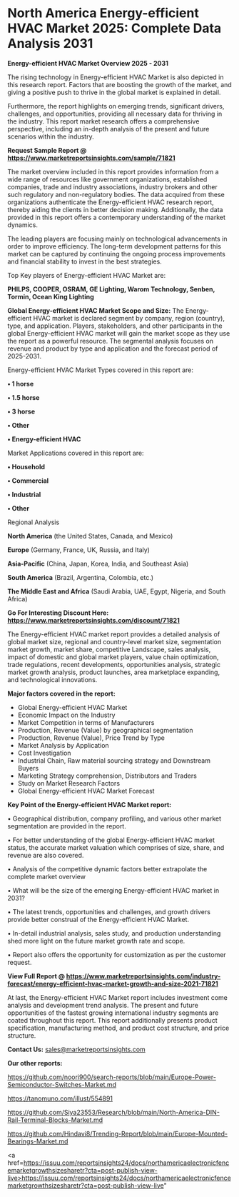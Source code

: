 # North America Energy-efficient HVAC Market 2025: Complete Data Analysis 2031

<Strong> Energy-efficient HVAC Market Overview 2025 - 2031</strong>

The rising technology in Energy-efficient HVAC Market is also depicted in this research report. Factors that are boosting the growth of the market, and giving a positive push to thrive in the global market is explained in detail.

Furthermore, the report highlights on emerging trends, significant drivers, challenges, and opportunities, providing all necessary data for thriving in the industry. This report market research offers a comprehensive perspective, including an in-depth analysis of the present and future scenarios within the industry.

<strong>Request Sample Report @ <a href=https://www.marketreportsinsights.com/sample/71821>https://www.marketreportsinsights.com/sample/71821</a></strong>

The market overview included in this report provides information from a wide range of resources like government organizations, established companies, trade and industry associations, industry brokers and other such regulatory and non-regulatory bodies. The data acquired from these organizations authenticate the Energy-efficient HVAC research report, thereby aiding the clients in better decision making. Additionally, the data provided in this report offers a contemporary understanding of the market dynamics.

The leading players are focusing mainly on technological advancements in order to improve efficiency. The long-term development patterns for this market can be captured by continuing the ongoing process improvements and financial stability to invest in the best strategies.

Top Key players of Energy-efficient HVAC Market are:

<strong>PHILPS, COOPER, OSRAM, GE Lighting, Warom Technology, Senben, Tormin, Ocean King Lighting</strong>

<strong><b>Global Energy-efficient HVAC Market Scope and Size:</b></strong>
The Energy-efficient HVAC market is declared segment by company, region (country), type, and application. Players, stakeholders, and other participants in the global Energy-efficient HVAC market will gain the market scope as they use the report as a powerful resource. The segmental analysis focuses on revenue and product by type and application and the forecast period of 2025-2031.

Energy-efficient HVAC Market Types covered in this report are:

<strong>• 1 horse

• 1.5 horse

• 3 horse

• Other

• Energy-efficient HVAC</strong>

Market Applications covered in this report are:

<strong>• Household

• Commercial

• Industrial

• Other</strong> 

Regional Analysis

<strong>North America</strong> (the United States, Canada, and Mexico)

<strong>Europe</strong> (Germany, France, UK, Russia, and Italy)

<strong>Asia-Pacific</strong> (China, Japan, Korea, India, and Southeast Asia)

<strong>South America</strong> (Brazil, Argentina, Colombia, etc.)

<strong>The Middle East and Africa</strong> (Saudi Arabia, UAE, Egypt, Nigeria, and South Africa)

<strong>Go For Interesting Discount Here: <a href=https://www.marketreportsinsights.com/discount/71821>https://www.marketreportsinsights.com/discount/71821</a></strong>

The Energy-efficient HVAC market report provides a detailed analysis of global market size, regional and country-level market size, segmentation market growth, market share, competitive Landscape, sales analysis, impact of domestic and global market players, value chain optimization, trade regulations, recent developments, opportunities analysis, strategic market growth analysis, product launches, area marketplace expanding, and technological innovations.

<strong><b>Major factors covered in the report:</b></strong>
<ul>
  <li>Global Energy-efficient HVAC Market </li>
  <li>Economic Impact on the Industry</li>
  <li>Market Competition in terms of Manufacturers</li>
  <li>Production, Revenue (Value) by geographical segmentation</li>
  <li>Production, Revenue (Value), Price Trend by Type</li>
  <li>Market Analysis by Application</li>
  <li>Cost Investigation</li>
  <li>Industrial Chain, Raw material sourcing strategy and Downstream Buyers</li>
  <li>Marketing Strategy comprehension, Distributors and Traders</li>
  <li>Study on Market Research Factors</li>
  <li>Global Energy-efficient HVAC Market Forecast</li>
</ul>

<strong><b>Key Point of the Energy-efficient HVAC Market report:</b></strong>

• Geographical distribution, company profiling, and various other market segmentation are provided in the report.

• For better understanding of the global Energy-efficient HVAC market status, the accurate market valuation which comprises of size, share, and revenue are also covered.

• Analysis of the competitive dynamic factors better extrapolate the complete market overview

• What will be the size of the emerging Energy-efficient HVAC market in 2031?

• The latest trends, opportunities and challenges, and growth drivers provide better construal of the Energy-efficient HVAC Market.

• In-detail industrial analysis, sales study, and production understanding shed more light on the future market growth rate and scope.

• Report also offers the opportunity for customization as per the customer request.

<strong><b>View Full Report @ <a href=https://www.marketreportsinsights.com/industry-forecast/energy-efficient-hvac-market-growth-and-size-2021-71821>https://www.marketreportsinsights.com/industry-forecast/energy-efficient-hvac-market-growth-and-size-2021-71821</a></b></strong>


At last, the Energy-efficient HVAC Market report includes investment come analysis and development trend analysis. The present and future opportunities of the fastest growing international industry segments are coated throughout this report. This report additionally presents product specification, manufacturing method, and product cost structure, and price structure.

<strong>Contact Us:</strong>
sales@marketreportsinsights.com

<strong>Our other reports:</strong>

<a href=https://github.com/noori900/search-reports/blob/main/Europe-Power-Semiconductor-Switches-Market.md>https://github.com/noori900/search-reports/blob/main/Europe-Power-Semiconductor-Switches-Market.md</a>

<a href=https://tanomuno.com/illust/554891>https://tanomuno.com/illust/554891</a>

<a href=https://github.com/Siya23553/Research/blob/main/North-America-DIN-Rail-Terminal-Blocks-Market.md>https://github.com/Siya23553/Research/blob/main/North-America-DIN-Rail-Terminal-Blocks-Market.md</a>

<a href=https://github.com/Hindavi8/Trending-Report/blob/main/Europe-Mounted-Bearings-Market.md>https://github.com/Hindavi8/Trending-Report/blob/main/Europe-Mounted-Bearings-Market.md</a>

<a href=https://issuu.com/reportsinsights24/docs/northamericaelectronicfencemarketgrowthsizesharetr?cta=post-publish-view-live>https://issuu.com/reportsinsights24/docs/northamericaelectronicfencemarketgrowthsizesharetr?cta=post-publish-view-live</a>"
